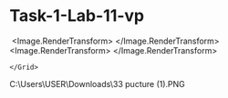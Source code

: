 # Task-1-Lab-11-vp
<Window x:Class="WpfApp7.MainWindow"
        xmlns="http://schemas.microsoft.com/winfx/2006/xaml/presentation"
        xmlns:x="http://schemas.microsoft.com/winfx/2006/xaml"
        xmlns:d="http://schemas.microsoft.com/expression/blend/2008"
        xmlns:mc="http://schemas.openxmlformats.org/markup-compatibility/2006"
        xmlns:local="clr-namespace:WpfApp7"
        mc:Ignorable="d"
        Title="MainWindow" Height="450" Width="800">
    <Grid>
        <Image Margin="10,36,492,217" Source="/istockphoto-1403500817-612x612.jpg" Stretch="Fill" RenderTransformOrigin="0.5,0.5">
            <Image.RenderTransform>
                <TransformGroup>
                    <ScaleTransform/>
                    <SkewTransform AngleX="-0.422"/>
                    <RotateTransform/>
                    <TranslateTransform X="0.667"/>
                </TransformGroup>
            </Image.RenderTransform>
        </Image>
        <Image Margin="384,22,35,217" Source="/360_F_615496890_W34yB8VDE6n5pehb5QCt1ek5oEvRo9qA.jpg" Stretch="Fill"/>
        <Image Margin="232,261,300,18" Source="/Image1.png" Stretch="Fill" RenderTransformOrigin="0.5,0.5">
            <Image.RenderTransform>
                <TransformGroup>
                    <ScaleTransform/>
                    <SkewTransform AngleX="0.984"/>
                    <RotateTransform/>
                    <TranslateTransform X="1.332"/>
                </TransformGroup>
            </Image.RenderTransform>
        </Image>

    </Grid>
</Window>

C:\Users\USER\Downloads\33 pucture (1).PNG
